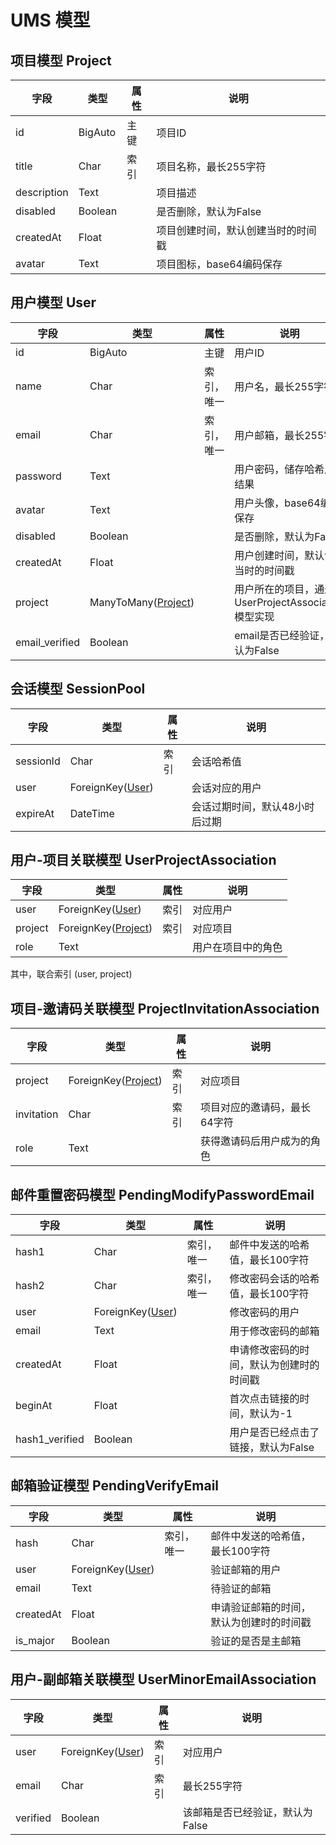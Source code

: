 <style>
    .md-nav--secondary>ul>li>nav>ul>li>nav {
        display: none;
    }
</style>

# UMS 模型 


## 项目模型 Project

|字段|类型|属性|说明|
|-|-|-|-|
|id |BigAuto |主键|项目ID|
|title |Char |索引|项目名称，最长255字符|
|description |Text ||项目描述|
|disabled |Boolean| |是否删除，默认为False|
|createdAt |Float| |项目创建时间，默认创建当时的时间戳|
|avatar |Text| |项目图标，base64编码保存|



## 用户模型 User

|字段|类型|属性|说明|
|-|-|-|-|
|id |BigAuto |主键|用户ID|
|name |Char |索引， 唯一|用户名，最长255字符|
|email |Char |索引， 唯一|用户邮箱，最长255字符|
|password |Text ||用户密码，储存哈希后的结果|
|avatar |Text| |用户头像，base64编码保存|
|disabled |Boolean ||是否删除，默认为False|
|createdAt |Float| |用户创建时间，默认创建当时的时间戳|
|project |ManyToMany([Project](#project))| |用户所在的项目，通过UserProjectAssociation模型实现|
|email_verified |Boolean ||email是否已经验证，默认为False|


## 会话模型 SessionPool
|字段|类型|属性|说明|
|-|-|-|-|
|sessionId |Char|索引 |会话哈希值|
|user |ForeignKey([User](#user))||会话对应的用户|
|expireAt |DateTime| |会话过期时间，默认48小时后过期|



## 用户-项目关联模型 UserProjectAssociation

|字段|类型|属性|说明|
|-|-|-|-|
|user |ForeignKey([User](#user))|索引|对应用户|
|project |ForeignKey([Project](#project))|索引|对应项目|
|role |Text ||用户在项目中的角色|

其中，联合索引 (user, project)


## 项目-邀请码关联模型 ProjectInvitationAssociation
|字段|类型|属性|说明|
|-|-|-|-|
|project |ForeignKey([Project](#project))|索引|对应项目|
|invitation |Char|索引 |项目对应的邀请码，最长64字符|
|role |Text ||获得邀请码后用户成为的角色|


## 邮件重置密码模型 PendingModifyPasswordEmail
|字段|类型|属性|说明|
|-|-|-|-|
|hash1 |Char |索引， 唯一|邮件中发送的哈希值，最长100字符|
|hash2 |Char |索引， 唯一|修改密码会话的哈希值，最长100字符|
|user |ForeignKey([User](#user))||修改密码的用户|
|email |Text ||用于修改密码的邮箱|
|createdAt |Float ||申请修改密码的时间，默认为创建时的时间戳|
|beginAt |Float| |首次点击链接的时间，默认为-1|
|hash1_verified |Boolean ||用户是否已经点击了链接，默认为False|


## 邮箱验证模型 PendingVerifyEmail
|字段|类型|属性|说明|
|-|-|-|-|
|hash |Char |索引， 唯一|邮件中发送的哈希值，最长100字符|
|user |ForeignKey([User](#user))||验证邮箱的用户|
|email |Text ||待验证的邮箱|
|createdAt |Float ||申请验证邮箱的时间，默认为创建时的时间戳|
|is_major |Boolean ||验证的是否是主邮箱|


## 用户-副邮箱关联模型 UserMinorEmailAssociation
|字段|类型|属性|说明|
|-|-|-|-|
|user |ForeignKey([User](#user))|索引|对应用户|
|email |Char |索引|最长255字符|
|verified |Boolean ||该邮箱是否已经验证，默认为False|
